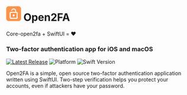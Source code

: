 
# <img src="https://github.com/AginSquash/open2fa/blob/master/open2fa_logo.png?raw=true" alt="Logo" width="40" height="40">  Open2FA
Core-open2fa + SwiftUI = ❤️

### Two-factor authentication app for iOS and macOS

[![Latest Release](https://img.shields.io/github/v/release/AginSquash/open2fa)](https://github.com/AginSquash/open2fa/releases)
![Platform](https://img.shields.io/badge/platform-ios%20%7C%20osx-lightgrey)
![Swift Version](https://img.shields.io/badge/Swift-5.0-orange.svg)


Open2FA is a simple, open source two-factor authentication application written using SwiftUI. Two-step verification helps you protect your accounts, even if attackers have your password.